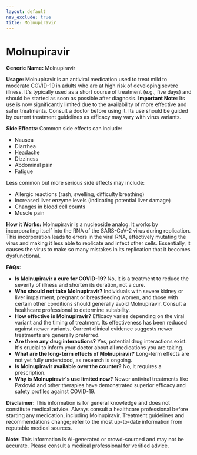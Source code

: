 ```yaml
---
layout: default
nav_exclude: true
title: Molnupiravir
---
```


# Molnupiravir

**Generic Name:** Molnupiravir

**Usage:** Molnupiravir is an antiviral medication used to treat mild to moderate COVID-19 in adults who are at high risk of developing severe illness.  It's typically used as a short course of treatment (e.g., five days) and should be started as soon as possible after diagnosis.  **Important Note:**  Its use is now significantly limited due to the availability of more effective and safer treatments.  Consult a doctor before using it.  Its use should be guided by current treatment guidelines as efficacy may vary with virus variants.


**Side Effects:** Common side effects can include:

* Nausea
* Diarrhea
* Headache
* Dizziness
* Abdominal pain
* Fatigue

Less common but more serious side effects may include:

* Allergic reactions (rash, swelling, difficulty breathing)
* Increased liver enzyme levels (indicating potential liver damage)
* Changes in blood cell counts
* Muscle pain

**How it Works:** Molnupiravir is a nucleoside analog.  It works by incorporating itself into the RNA of the SARS-CoV-2 virus during replication.  This incorporation leads to errors in the viral RNA, effectively mutating the virus and making it less able to replicate and infect other cells.  Essentially, it causes the virus to make so many mistakes in its replication that it becomes dysfunctional.

**FAQs:**

* **Is Molnupiravir a cure for COVID-19?** No, it is a treatment to reduce the severity of illness and shorten its duration, not a cure.
* **Who should not take Molnupiravir?**  Individuals with severe kidney or liver impairment, pregnant or breastfeeding women, and those with certain other conditions should generally avoid Molnupiravir.  Consult a healthcare professional to determine suitability.
* **How effective is Molnupiravir?**  Efficacy varies depending on the viral variant and the timing of treatment.  Its effectiveness has been reduced against newer variants.  Current clinical evidence suggests newer treatments are generally preferred.
* **Are there any drug interactions?**  Yes, potential drug interactions exist.  It's crucial to inform your doctor about all medications you are taking.
* **What are the long-term effects of Molnupiravir?**  Long-term effects are not yet fully understood, as research is ongoing.
* **Is Molnupiravir available over the counter?** No, it requires a prescription.
* **Why is Molnupiravir's use limited now?** Newer antiviral treatments like Paxlovid and other therapies have demonstrated superior efficacy and safety profiles against COVID-19.

**Disclaimer:** This information is for general knowledge and does not constitute medical advice.  Always consult a healthcare professional before starting any medication, including Molnupiravir.  Treatment guidelines and recommendations change; refer to the most up-to-date information from reputable medical sources.


**Note:** This information is AI-generated or crowd-sourced and may not be accurate. Please consult a medical professional for verified advice.
